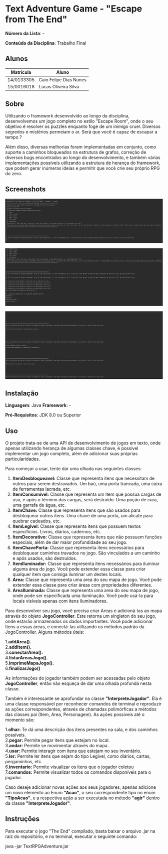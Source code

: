 # Text Adventure Game - "Escape from The End"

**Número da Lista**: - 

**Conteúdo da Disciplina**: Trabalho Final 

## Alunos
|Matrícula | Aluno |
| -- | -- |
| 14/0133305  |  Caio Felipe Dias Nunes |
| 15/0016018  |  Lucas Oliveira Silva |

## Sobre 
Utilizando o framework desenvolvido ao longo da disciplina, desenvolvemos um jogo completo no estilo "Escape Room", onde o seu objetivo é resolver os puzzles enquanto foge de um inimigo cruel. Diversos segredos e mistérios permeiam o ar. Será que você é capaz de escapar a tempo ?

Além disso, diversas melhorias foram implementadas em conjunto, como suporte a caminhos bloqueados na estrutura de grafos, correção de diversos bugs encontrados ao longo do desenvolvimento, e também várias implementações possíveis utilizando a estrutura de herança do framework, que podem gerar inúmeras ideias e permitir que você crie seu próprio RPG do zero.


## Screenshots
![Print 1](Imagens/imagem1.PNG)

![Print 2](Imagens/imagem2.PNG)

![Print 3](Imagens/imagem3.PNG)


## Instalação 
**Linguagem**: Java
**Framework**: -  

**Pré-Requisitos**: 
JDK 8.0 ou Superior

## Uso 
O projeto trata-se de uma API de desenvolvimento de jogos em texto, onde apenas utilizando herança de algumas classes chave, é possível implementar um jogo completo, além de adicionar suas próprias particularidades.

Para começar a usar, tente dar uma olhada nas seguintes classes:

1. **ItemDesbloqueavel:** Classe que representa itens que necessitam de outros para serem destravados. Um baú, uma porta trancada, uma caixa de ferramentas lacrada, etc.
2. **ItemConsumível:** Classe que representa um item que possua cargas de uso, e após o término das cargas, será destruído. Uma poção de cura, uma garrafa de água, etc.
3. **ItemChave:** Classe que representa itens que são usados para desbloquear outros itens. Uma chave de uma porta, um alicate para quebrar cadeados, etc.
4. **ItemLegivel:** Classe que representa itens que possuem textos específicios. Livros, diários, cadernos, etc.
5. **ItemDecorativo:** Classe que representa itens que não possuem funções especiais, além de dar maior profundidade ao seu jogo.
6. **ItemChavePorta:** Classe que representa itens necessários para desbloquear caminhos travados no jogo. São vinculados a um caminho e após usados, são destruídos.
7. **ItemIluminador:** Classe que representa itens necessários para iluminar alguma área do jogo. Você pode extender essa classe para criar qualquer item que consiga iluminar um destes locais.
8. **Area:** Classe que representa uma area do seu mapa de jogo. Você pode extender essa classe para criar áreas com propriedades diferentes.
9. **AreaIluminada:** Classe que representa uma area do seu mapa de jogo, onde pode ser especificada uma iluminação. Você pode usá-la para locais visíveis apenas com itens iluminadores.

Para desenvolver seu jogo, você precisa criar Areas e adicioná-las ao mapa através do objeto **JogoController**. Este retorna um singleton do seu jogo, onde estarão armazenados os dados importantes. Você pode adicionar Itens a essas áreas, e conectá-las utilizando os métodos padrão da JogoController. Alguns métodos úteis:

1.**addArea().**   
2.**addItem().**   
3.**conectarArea().**   
4.**listarAreasJogo().**   
5.**imprimeMapaJogo().**   
6.**finalizarJogo()**   

As informações do jogador também podem ser acessadas pelo objeto **JogoController**, então não esqueça de dar uma olhada profunda nesta classe.

Também é interessante se aprofundar na classe **"InterpreteJogador"**. Ela é uma classe responsável por reconhecer comandos de terminal e reproduzir as ações correspondentes, através de chamadas polimórficas a métodos das classes pai (Item, Area, Personagem). As ações possíveis até o momento são:

1.**olhar:** Te dá uma descrição dos itens presentes na sala, e dos caminhos possíveis.  
2.**pegar:** Permite pegar itens que estejam no local.  
3.**andar:** Permite se movimentar através do mapa.   
4.**usar:** Permite interagir com itens que estejam no seu inventário.   
5.**ler:** Permite ler itens que sejam do tipo Legível, como diários, cartas, pergaminhos, etc.  
6.**inventario:** Permite visualizar os itens que o jogador coletou   
7.**comandos:** Permite visualizar todos os comandos disponíveis para o jogador.   

Caso deseje adicionar novas ações aos seus jogadores, apenas adicione um novo elemento ao Enum **"Acao"**, o seu correspondente tipo no enum **"TipoAcao"**, e a respectiva ação a ser executada no método **"agir"** dentro da classe **"InterpreteJogador"**.

## Instruções
Para executar o jogo "The End" compilado, basta baixar o arquivo .jar na raíz do repositório, e no terminal, executar o seguinte comando:

java -jar TextRPGAdventure.jar
